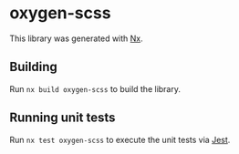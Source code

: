 # oxygen-scss

This library was generated with [Nx](https://nx.dev).

## Building

Run `nx build oxygen-scss` to build the library.

## Running unit tests

Run `nx test oxygen-scss` to execute the unit tests via [Jest](https://jestjs.io).
